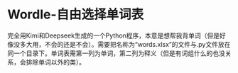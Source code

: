 # Wordle-自由选择单词表
完全用Kimi和Deepseek生成的一个Python程序，本意是想帮我背单词（但是好像没多大用，不会的还是不会）。需要把名称为“words.xlsx”的文件与.py文件放在同一个目录下。单词表需第一列为单词，第二列为释义（但是有词组什么的也没关系，会排除单词以外的类）。
